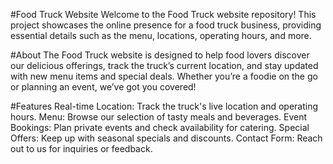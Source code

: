 
#Food Truck Website
Welcome to the Food Truck website repository! This project showcases the online presence for a food truck business, providing essential details such as the menu, locations, operating hours, and more.

#About
The Food Truck website is designed to help food lovers discover our delicious offerings, track the truck’s current location, and stay updated with new menu items and special deals. Whether you’re a foodie on the go or planning an event, we’ve got you covered!

#Features
Real-time Location: Track the truck's live location and operating hours.
Menu: Browse our selection of tasty meals and beverages.
Event Bookings: Plan private events and check availability for catering.
Special Offers: Keep up with seasonal specials and discounts.
Contact Form: Reach out to us for inquiries or feedback.
